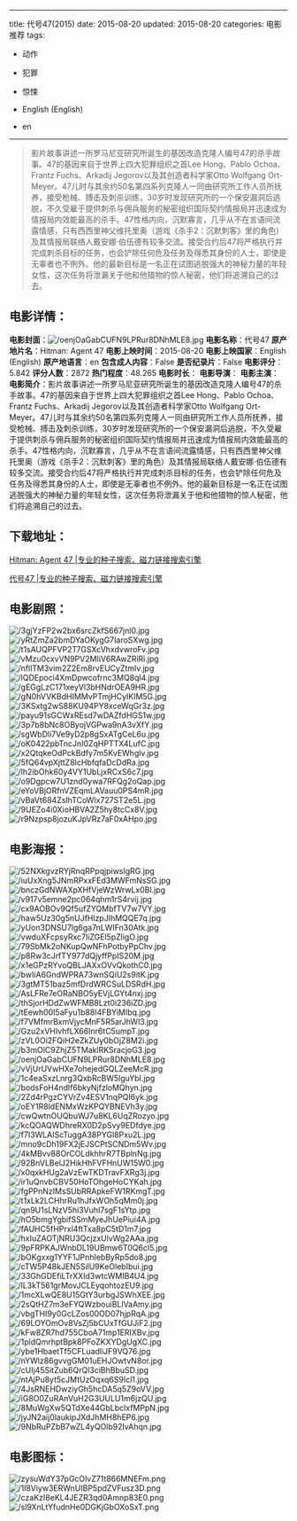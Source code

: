 
---
title: 代号47(2015)
date: 2015-08-20
updated: 2015-08-20
categories: 电影推荐
tags:
- 动作
- 犯罪
- 惊悚

- English (English)
- en
---


> 影片故事讲述一所罗马尼亚研究所诞生的基因改造克隆人编号47的杀手故事。47的基因来自于世界上四大犯罪组织之首Lee Hong、Pablo Ochoa、Frantz Fuchs、Arkadij Jegorov以及其创造者科学家Otto Wolfgang Ort-Meyer。47儿时与其余约50名第四系列克隆人一同由研究所工作人员所抚养，接受枪械、搏击及刺杀训练，30岁时发现研究所的一个保安漏洞后逃脱，不久受雇于提供刺杀与佣兵服务的秘密组织国际契约情报局并迅速成为情报局内效能最高的杀手。47性格内向，沉默寡言，几乎从不在言语间流露情感，只有西西里神父维托里奥（游戏《杀手2：沉默刺客》里的角色）及其情报局联络人戴安娜·伯伍德有较多交流。接受合约后47将严格执行并完成刺杀目标的任务，也会铲除任何危及任务及得悉其身份的人士，即使是无辜者也不例外。他的最新目标是一名正在试图逃脱强大的神秘力量的年轻女性，这次任务将泄漏关于他和他猎物的惊人秘密，他们将追溯自己的过去。

## **电影详情**：

**电影封面**：<img src="https://image.tmdb.org/t/p/w200/oenjOaGabCUFN9LPRur8DNhMLE8.jpg" alt="/oenjOaGabCUFN9LPRur8DNhMLE8.jpg" title="/oenjOaGabCUFN9LPRur8DNhMLE8.jpg">
**电影名称**：代号47
**原产地片名**：Hitman: Agent 47
**电影上映时间**：2015-08-20
**电影上映国家**：English (English)
**原产地语言**：en
**包含成人内容**：False
**是否纪录片**：False
**电影评分**：5.842
**评分人数**：2872
**热门程度**：48.265
**电影时长**：
**电影导演**：
**电影主演**：
**电影简介**：影片故事讲述一所罗马尼亚研究所诞生的基因改造克隆人编号47的杀手故事。47的基因来自于世界上四大犯罪组织之首Lee Hong、Pablo Ochoa、Frantz Fuchs、Arkadij Jegorov以及其创造者科学家Otto Wolfgang Ort-Meyer。47儿时与其余约50名第四系列克隆人一同由研究所工作人员所抚养，接受枪械、搏击及刺杀训练，30岁时发现研究所的一个保安漏洞后逃脱，不久受雇于提供刺杀与佣兵服务的秘密组织国际契约情报局并迅速成为情报局内效能最高的杀手。47性格内向，沉默寡言，几乎从不在言语间流露情感，只有西西里神父维托里奥（游戏《杀手2：沉默刺客》里的角色）及其情报局联络人戴安娜·伯伍德有较多交流。接受合约后47将严格执行并完成刺杀目标的任务，也会铲除任何危及任务及得悉其身份的人士，即使是无辜者也不例外。他的最新目标是一名正在试图逃脱强大的神秘力量的年轻女性，这次任务将泄漏关于他和他猎物的惊人秘密，他们将追溯自己的过去。

## **下载地址**：
[Hitman: Agent 47 |专业的种子搜索、磁力链接搜索引擎](https://movie.amd794.com:2083/?search=Hitman%3A%20Agent%2047&ordering=&mode=match_phrase&page_size=10&page=1)

[代号47 |专业的种子搜索、磁力链接搜索引擎](https://movie.amd794.com:2083/?search=%E4%BB%A3%E5%8F%B747&ordering=&mode=match_phrase&page_size=10&page=1)
 

## **电影剧照**：
<img src="https://image.tmdb.org/t/p/original/3gjYzFP2w2bx6srcZkfS667jnl0.jpg" alt="/3gjYzFP2w2bx6srcZkfS667jnl0.jpg" title="/3gjYzFP2w2bx6srcZkfS667jnl0.jpg"><img src="https://image.tmdb.org/t/p/original/yRtZmZa2bmDYaOKygG7IaroSXwg.jpg" alt="/yRtZmZa2bmDYaOKygG7IaroSXwg.jpg" title="/yRtZmZa2bmDYaOKygG7IaroSXwg.jpg"><img src="https://image.tmdb.org/t/p/original/t1sAUQPFVP2T7GSXcVhxdvwroFv.jpg" alt="/t1sAUQPFVP2T7GSXcVhxdvwroFv.jpg" title="/t1sAUQPFVP2T7GSXcVhxdvwroFv.jpg"><img src="https://image.tmdb.org/t/p/original/vMzu0cxvVN9PV2MIiV6RAwZRiRi.jpg" alt="/vMzu0cxvVN9PV2MIiV6RAwZRiRi.jpg" title="/vMzu0cxvVN9PV2MIiV6RAwZRiRi.jpg"><img src="https://image.tmdb.org/t/p/original/nfllTM3vim2Z2Em8rvEUCyZtmIv.jpg" alt="/nfllTM3vim2Z2Em8rvEUCyZtmIv.jpg" title="/nfllTM3vim2Z2Em8rvEUCyZtmIv.jpg"><img src="https://image.tmdb.org/t/p/original/lQDEpoci4XmDpwcofrnc3MQ8ql4.jpg" alt="/lQDEpoci4XmDpwcofrnc3MQ8ql4.jpg" title="/lQDEpoci4XmDpwcofrnc3MQ8ql4.jpg"><img src="https://image.tmdb.org/t/p/original/gEGgLzC171xeyVl3bHNdrOEA9HR.jpg" alt="/gEGgLzC171xeyVl3bHNdrOEA9HR.jpg" title="/gEGgLzC171xeyVl3bHNdrOEA9HR.jpg"><img src="https://image.tmdb.org/t/p/original/gN0hVVKBdHIMMvPTmjHCyIKlM5G.jpg" alt="/gN0hVVKBdHIMMvPTmjHCyIKlM5G.jpg" title="/gN0hVVKBdHIMMvPTmjHCyIKlM5G.jpg"><img src="https://image.tmdb.org/t/p/original/3KSxtg2wS88KU94PY8xceWqGr3z.jpg" alt="/3KSxtg2wS88KU94PY8xceWqGr3z.jpg" title="/3KSxtg2wS88KU94PY8xceWqGr3z.jpg"><img src="https://image.tmdb.org/t/p/original/payu91sGCWxREsd7wDAZfdHGS1w.jpg" alt="/payu91sGCWxREsd7wDAZfdHGS1w.jpg" title="/payu91sGCWxREsd7wDAZfdHGS1w.jpg"><img src="https://image.tmdb.org/t/p/original/3p7b8bNc8OByojVGPwa9nA3vXfY.jpg" alt="/3p7b8bNc8OByojVGPwa9nA3vXfY.jpg" title="/3p7b8bNc8OByojVGPwa9nA3vXfY.jpg"><img src="https://image.tmdb.org/t/p/original/sgWbDli7Ve9yD2p8gSxATgCeL6u.jpg" alt="/sgWbDli7Ve9yD2p8gSxATgCeL6u.jpg" title="/sgWbDli7Ve9yD2p8gSxATgCeL6u.jpg"><img src="https://image.tmdb.org/t/p/original/oK0422pbTncJnI0ZqHPTTX4LufC.jpg" alt="/oK0422pbTncJnI0ZqHPTTX4LufC.jpg" title="/oK0422pbTncJnI0ZqHPTTX4LufC.jpg"><img src="https://image.tmdb.org/t/p/original/x2QtqkeOdPckBdfy7m5KvEWhglv.jpg" alt="/x2QtqkeOdPckBdfy7m5KvEWhglv.jpg" title="/x2QtqkeOdPckBdfy7m5KvEWhglv.jpg"><img src="https://image.tmdb.org/t/p/original/5fQ64vpXjttZ8IcHbfqfaDcDdRa.jpg" alt="/5fQ64vpXjttZ8IcHbfqfaDcDdRa.jpg" title="/5fQ64vpXjttZ8IcHbfqfaDcDdRa.jpg"><img src="https://image.tmdb.org/t/p/original/lh2ibOhk60y4VY1UbLjxRCxS6c7.jpg" alt="/lh2ibOhk60y4VY1UbLjxRCxS6c7.jpg" title="/lh2ibOhk60y4VY1UbLjxRCxS6c7.jpg"><img src="https://image.tmdb.org/t/p/original/o9Dgpcw7U1znd0ywa7RFQg2oQap.jpg" alt="/o9Dgpcw7U1znd0ywa7RFQg2oQap.jpg" title="/o9Dgpcw7U1znd0ywa7RFQg2oQap.jpg"><img src="https://image.tmdb.org/t/p/original/eYoVBjORfnVZEqmLAVauu0PS4mR.jpg" alt="/eYoVBjORfnVZEqmLAVauu0PS4mR.jpg" title="/eYoVBjORfnVZEqmLAVauu0PS4mR.jpg"><img src="https://image.tmdb.org/t/p/original/vBaVt684ZsIhTCoWlx727ST2e5L.jpg" alt="/vBaVt684ZsIhTCoWlx727ST2e5L.jpg" title="/vBaVt684ZsIhTCoWlx727ST2e5L.jpg"><img src="https://image.tmdb.org/t/p/original/9UEZo4i0XioHBVA2Z5hy8tcCx8V.jpg" alt="/9UEZo4i0XioHBVA2Z5hy8tcCx8V.jpg" title="/9UEZo4i0XioHBVA2Z5hy8tcCx8V.jpg"><img src="https://image.tmdb.org/t/p/original/r9Nzpsp8jozuKJpVRz7aF0xAHpo.jpg" alt="/r9Nzpsp8jozuKJpVRz7aF0xAHpo.jpg" title="/r9Nzpsp8jozuKJpVRz7aF0xAHpo.jpg">

## **电影海报**：
<img src="https://image.tmdb.org/t/p/original/52NXkgvzRYjRnqRPpqjpiwsIgRG.jpg" alt="/52NXkgvzRYjRnqRPpqjpiwsIgRG.jpg" title="/52NXkgvzRYjRnqRPpqjpiwsIgRG.jpg"><img src="https://image.tmdb.org/t/p/original/iuUxXng5JNmRPxxFEd3MWFmNsSG.jpg" alt="/iuUxXng5JNmRPxxFEd3MWFmNsSG.jpg" title="/iuUxXng5JNmRPxxFEd3MWFmNsSG.jpg"><img src="https://image.tmdb.org/t/p/original/bnczGdNWAXpXHfVjeWzWrwLx0Bl.jpg" alt="/bnczGdNWAXpXHfVjeWzWrwLx0Bl.jpg" title="/bnczGdNWAXpXHfVjeWzWrwLx0Bl.jpg"><img src="https://image.tmdb.org/t/p/original/v917v5emne2pc064qhm1rS4rvij.jpg" alt="/v917v5emne2pc064qhm1rS4rvij.jpg" title="/v917v5emne2pc064qhm1rS4rvij.jpg"><img src="https://image.tmdb.org/t/p/original/cx9AOBOv9Qf5ufZYQMbfTV7w7VY.jpg" alt="/cx9AOBOv9Qf5ufZYQMbfTV7w7VY.jpg" title="/cx9AOBOv9Qf5ufZYQMbfTV7w7VY.jpg"><img src="https://image.tmdb.org/t/p/original/haw5Uz30g5nUJfHlzpJIhMQQE7q.jpg" alt="/haw5Uz30g5nUJfHlzpJIhMQQE7q.jpg" title="/haw5Uz30g5nUJfHlzpJIhMQQE7q.jpg"><img src="https://image.tmdb.org/t/p/original/yUon3DNSU7lg6ga7nLWIFn30Atk.jpg" alt="/yUon3DNSU7lg6ga7nLWIFn30Atk.jpg" title="/yUon3DNSU7lg6ga7nLWIFn30Atk.jpg"><img src="https://image.tmdb.org/t/p/original/vwduXFcpsyRxc7IiZGEl5pZligO.jpg" alt="/vwduXFcpsyRxc7IiZGEl5pZligO.jpg" title="/vwduXFcpsyRxc7IiZGEl5pZligO.jpg"><img src="https://image.tmdb.org/t/p/original/79SbMk2oNKupQwNFhPotbyPpChv.jpg" alt="/79SbMk2oNKupQwNFhPotbyPpChv.jpg" title="/79SbMk2oNKupQwNFhPotbyPpChv.jpg"><img src="https://image.tmdb.org/t/p/original/p8Rw3cJrfTY977dQjyffPpIS20M.jpg" alt="/p8Rw3cJrfTY977dQjyffPpIS20M.jpg" title="/p8Rw3cJrfTY977dQjyffPpIS20M.jpg"><img src="https://image.tmdb.org/t/p/original/x1eGPzRYvoQBLJAXxOVvQkothC0.jpg" alt="/x1eGPzRYvoQBLJAXxOVvQkothC0.jpg" title="/x1eGPzRYvoQBLJAXxOVvQkothC0.jpg"><img src="https://image.tmdb.org/t/p/original/bwIiA6GndWPRA73wnSQiU2s9itK.jpg" alt="/bwIiA6GndWPRA73wnSQiU2s9itK.jpg" title="/bwIiA6GndWPRA73wnSQiU2s9itK.jpg"><img src="https://image.tmdb.org/t/p/original/3gtMT51baz5mfDrdWRCSuLDSRdH.jpg" alt="/3gtMT51baz5mfDrdWRCSuLDSRdH.jpg" title="/3gtMT51baz5mfDrdWRCSuLDSRdH.jpg"><img src="https://image.tmdb.org/t/p/original/AsLFRe7eORaNBO5yEVjLGYt4nxj.jpg" alt="/AsLFRe7eORaNBO5yEVjLGYt4nxj.jpg" title="/AsLFRe7eORaNBO5yEVjLGYt4nxj.jpg"><img src="https://image.tmdb.org/t/p/original/thSjorHDdZwWFMB8Lzt0i236iZD.jpg" alt="/thSjorHDdZwWFMB8Lzt0i236iZD.jpg" title="/thSjorHDdZwWFMB8Lzt0i236iZD.jpg"><img src="https://image.tmdb.org/t/p/original/tEewh00I5aFyu1b88I4FBYiMIbq.jpg" alt="/tEewh00I5aFyu1b88I4FBYiMIbq.jpg" title="/tEewh00I5aFyu1b88I4FBYiMIbq.jpg"><img src="https://image.tmdb.org/t/p/original/f7VMfmrBxmVjycMnF5R5arJhWl3.jpg" alt="/f7VMfmrBxmVjycMnF5R5arJhWl3.jpg" title="/f7VMfmrBxmVjycMnF5R5arJhWl3.jpg"><img src="https://image.tmdb.org/t/p/original/Gzu2xVHIvhfLX66Inr6tC5umpT.jpg" alt="/Gzu2xVHIvhfLX66Inr6tC5umpT.jpg" title="/Gzu2xVHIvhfLX66Inr6tC5umpT.jpg"><img src="https://image.tmdb.org/t/p/original/zVL0Oi2FQiH2eZkZUy0bOjZ8M2i.jpg" alt="/zVL0Oi2FQiH2eZkZUy0bOjZ8M2i.jpg" title="/zVL0Oi2FQiH2eZkZUy0bOjZ8M2i.jpg"><img src="https://image.tmdb.org/t/p/original/b3mOlC9ZhjZ5TMaklRKSracjoG3.jpg" alt="/b3mOlC9ZhjZ5TMaklRKSracjoG3.jpg" title="/b3mOlC9ZhjZ5TMaklRKSracjoG3.jpg"><img src="https://image.tmdb.org/t/p/original/oenjOaGabCUFN9LPRur8DNhMLE8.jpg" alt="/oenjOaGabCUFN9LPRur8DNhMLE8.jpg" title="/oenjOaGabCUFN9LPRur8DNhMLE8.jpg"><img src="https://image.tmdb.org/t/p/original/vVjUrUVwHXe7ohejedGQLZeeMcR.jpg" alt="/vVjUrUVwHXe7ohejedGQLZeeMcR.jpg" title="/vVjUrUVwHXe7ohejedGQLZeeMcR.jpg"><img src="https://image.tmdb.org/t/p/original/1c4eaSxzLnrg3QxbRcBW5lguYbI.jpg" alt="/1c4eaSxzLnrg3QxbRcBW5lguYbI.jpg" title="/1c4eaSxzLnrg3QxbRcBW5lguYbI.jpg"><img src="https://image.tmdb.org/t/p/original/bodsFoH4ndlf6bkyNjfzloMQhyn.jpg" alt="/bodsFoH4ndlf6bkyNjfzloMQhyn.jpg" title="/bodsFoH4ndlf6bkyNjfzloMQhyn.jpg"><img src="https://image.tmdb.org/t/p/original/2Zd4rPgzCYVrZv4ESV1nqPQI6yk.jpg" alt="/2Zd4rPgzCYVrZv4ESV1nqPQI6yk.jpg" title="/2Zd4rPgzCYVrZv4ESV1nqPQI6yk.jpg"><img src="https://image.tmdb.org/t/p/original/oEY1R8ldENMxWzKPQYBNEVh3y.jpg" alt="/oEY1R8ldENMxWzKPQYBNEVh3y.jpg" title="/oEY1R8ldENMxWzKPQYBNEVh3y.jpg"><img src="https://image.tmdb.org/t/p/original/cwQwtnOUQbuWJ7u8KL6UqZRozyo.jpg" alt="/cwQwtnOUQbuWJ7u8KL6UqZRozyo.jpg" title="/cwQwtnOUQbuWJ7u8KL6UqZRozyo.jpg"><img src="https://image.tmdb.org/t/p/original/kcQOAQWDhreRX0D2pSvy9EDfdye.jpg" alt="/kcQOAQWDhreRX0D2pSvy9EDfdye.jpg" title="/kcQOAQWDhreRX0D2pSvy9EDfdye.jpg"><img src="https://image.tmdb.org/t/p/original/f7I3WLAIScTuggA38PYGl8Pxu2L.jpg" alt="/f7I3WLAIScTuggA38PYGl8Pxu2L.jpg" title="/f7I3WLAIScTuggA38PYGl8Pxu2L.jpg"><img src="https://image.tmdb.org/t/p/original/mno9cDh19FX2jEJSCPtSCNDm5Wv.jpg" alt="/mno9cDh19FX2jEJSCPtSCNDm5Wv.jpg" title="/mno9cDh19FX2jEJSCPtSCNDm5Wv.jpg"><img src="https://image.tmdb.org/t/p/original/4kMBvv88OrCOLdkhhrR7TBplnNg.jpg" alt="/4kMBvv88OrCOLdkhhrR7TBplnNg.jpg" title="/4kMBvv88OrCOLdkhhrR7TBplnNg.jpg"><img src="https://image.tmdb.org/t/p/original/92BnVLBelJ2HikHhFVFHnUW15W0.jpg" alt="/92BnVLBelJ2HikHhFVFHnUW15W0.jpg" title="/92BnVLBelJ2HikHhFVFHnUW15W0.jpg"><img src="https://image.tmdb.org/t/p/original/x0qxkHUg2aVzEwTKDTravFXRg3j.jpg" alt="/x0qxkHUg2aVzEwTKDTravFXRg3j.jpg" title="/x0qxkHUg2aVzEwTKDTravFXRg3j.jpg"><img src="https://image.tmdb.org/t/p/original/ir1uQnvbCBV50HoTOhgeHoCYKah.jpg" alt="/ir1uQnvbCBV50HoTOhgeHoCYKah.jpg" title="/ir1uQnvbCBV50HoTOhgeHoCYKah.jpg"><img src="https://image.tmdb.org/t/p/original/fgPPnNzIMsSUbRRApkeFW1RKmgT.jpg" alt="/fgPPnNzIMsSUbRRApkeFW1RKmgT.jpg" title="/fgPPnNzIMsSUbRRApkeFW1RKmgT.jpg"><img src="https://image.tmdb.org/t/p/original/t1xLk2LCHhrRu1hJfxWOh5qMm0j.jpg" alt="/t1xLk2LCHhrRu1hJfxWOh5qMm0j.jpg" title="/t1xLk2LCHhrRu1hJfxWOh5qMm0j.jpg"><img src="https://image.tmdb.org/t/p/original/qn9U1sLNzV5hi3VuhI7sgF1sYtp.jpg" alt="/qn9U1sLNzV5hi3VuhI7sgF1sYtp.jpg" title="/qn9U1sLNzV5hi3VuhI7sgF1sYtp.jpg"><img src="https://image.tmdb.org/t/p/original/hO5bmgYgbifSSmMyeJhUePiui4A.jpg" alt="/hO5bmgYgbifSSmMyeJhUePiui4A.jpg" title="/hO5bmgYgbifSSmMyeJhUePiui4A.jpg"><img src="https://image.tmdb.org/t/p/original/fAUHC5fHPrxl4ftTxa8pC5tD1m7.jpg" alt="/fAUHC5fHPrxl4ftTxa8pC5tD1m7.jpg" title="/fAUHC5fHPrxl4ftTxa8pC5tD1m7.jpg"><img src="https://image.tmdb.org/t/p/original/hxIuZAOTjNRU3QcjzxUlvWg2AAa.jpg" alt="/hxIuZAOTjNRU3QcjzxUlvWg2AAa.jpg" title="/hxIuZAOTjNRU3QcjzxUlvWg2AAa.jpg"><img src="https://image.tmdb.org/t/p/original/9pFRPKAJWnbDL19UBmw6T0Q6cl5.jpg" alt="/9pFRPKAJWnbDL19UBmw6T0Q6cl5.jpg" title="/9pFRPKAJWnbDL19UBmw6T0Q6cl5.jpg"><img src="https://image.tmdb.org/t/p/original/bOKgxxg1YYF1JPnhIebByRp5do8.jpg" alt="/bOKgxxg1YYF1JPnhIebByRp5do8.jpg" title="/bOKgxxg1YYF1JPnhIebByRp5do8.jpg"><img src="https://image.tmdb.org/t/p/original/cTW5P48kJEN5SilU9KeOlebIbui.jpg" alt="/cTW5P48kJEN5SilU9KeOlebIbui.jpg" title="/cTW5P48kJEN5SilU9KeOlebIbui.jpg"><img src="https://image.tmdb.org/t/p/original/33GhGDEfiLTrXXId3wtcWMIB4U4.jpg" alt="/33GhGDEfiLTrXXId3wtcWMIB4U4.jpg" title="/33GhGDEfiLTrXXId3wtcWMIB4U4.jpg"><img src="https://image.tmdb.org/t/p/original/lL3kT561grMovJCLEyqohtozEU9.jpg" alt="/lL3kT561grMovJCLEyqohtozEU9.jpg" title="/lL3kT561grMovJCLEyqohtozEU9.jpg"><img src="https://image.tmdb.org/t/p/original/1mcXLwQE8U15GtY3urbgJSWhXEE.jpg" alt="/1mcXLwQE8U15GtY3urbgJSWhXEE.jpg" title="/1mcXLwQE8U15GtY3urbgJSWhXEE.jpg"><img src="https://image.tmdb.org/t/p/original/2sQtHZ7m3eFYQWzbouiBLlVaAmy.jpg" alt="/2sQtHZ7m3eFYQWzbouiBLlVaAmy.jpg" title="/2sQtHZ7m3eFYQWzbouiBLlVaAmy.jpg"><img src="https://image.tmdb.org/t/p/original/vbgTHI9y0GcLZos00OD07hjpRqA.jpg" alt="/vbgTHI9y0GcLZos00OD07hjpRqA.jpg" title="/vbgTHI9y0GcLZos00OD07hjpRqA.jpg"><img src="https://image.tmdb.org/t/p/original/69LOYOmOv8VsZj5bCUxTfGUJiF2.jpg" alt="/69LOYOmOv8VsZj5bCUxTfGUJiF2.jpg" title="/69LOYOmOv8VsZj5bCUxTfGUJiF2.jpg"><img src="https://image.tmdb.org/t/p/original/kFw8ZR7hd755CboA71mp1ERIXBv.jpg" alt="/kFw8ZR7hd755CboA71mp1ERIXBv.jpg" title="/kFw8ZR7hd755CboA71mp1ERIXBv.jpg"><img src="https://image.tmdb.org/t/p/original/1pldQmrhptBpk8PFoZKXYDgUgXC.jpg" alt="/1pldQmrhptBpk8PFoZKXYDgUgXC.jpg" title="/1pldQmrhptBpk8PFoZKXYDgUgXC.jpg"><img src="https://image.tmdb.org/t/p/original/ybe1HbaetTf5CFLuadliJF9VQ76.jpg" alt="/ybe1HbaetTf5CFLuadliJF9VQ76.jpg" title="/ybe1HbaetTf5CFLuadliJF9VQ76.jpg"><img src="https://image.tmdb.org/t/p/original/nYWlz86gvvgGM01uEHJOwtvN8or.jpg" alt="/nYWlz86gvvgGM01uEHJOwtvN8or.jpg" title="/nYWlz86gvvgGM01uEHJOwtvN8or.jpg"><img src="https://image.tmdb.org/t/p/original/cUIj45SitZub6QrQl3ciBhBbuSD.jpg" alt="/cUIj45SitZub6QrQl3ciBhBbuSD.jpg" title="/cUIj45SitZub6QrQl3ciBhBbuSD.jpg"><img src="https://image.tmdb.org/t/p/original/ntAjPu8yt5cJMtUzOqxq6S9Icl1.jpg" alt="/ntAjPu8yt5cJMtUzOqxq6S9Icl1.jpg" title="/ntAjPu8yt5cJMtUzOqxq6S9Icl1.jpg"><img src="https://image.tmdb.org/t/p/original/4JsRNEHDwziyGh5hcDA5q5Z9oVV.jpg" alt="/4JsRNEHDwziyGh5hcDA5q5Z9oVV.jpg" title="/4JsRNEHDwziyGh5hcDA5q5Z9oVV.jpg"><img src="https://image.tmdb.org/t/p/original/iG8O0ZuRAnVuH2G3UULU1m6jzQU.jpg" alt="/iG8O0ZuRAnVuH2G3UULU1m6jzQU.jpg" title="/iG8O0ZuRAnVuH2G3UULU1m6jzQU.jpg"><img src="https://image.tmdb.org/t/p/original/8MuWgXw5QTdXe44GbLbclxfMPpN.jpg" alt="/8MuWgXw5QTdXe44GbLbclxfMPpN.jpg" title="/8MuWgXw5QTdXe44GbLbclxfMPpN.jpg"><img src="https://image.tmdb.org/t/p/original/jyJN2aij0laukipJXdJhMH8hEP6.jpg" alt="/jyJN2aij0laukipJXdJhMH8hEP6.jpg" title="/jyJN2aij0laukipJXdJhMH8hEP6.jpg"><img src="https://image.tmdb.org/t/p/original/9NbRuPZbB7wZL4yQOlb92IvAhqn.jpg" alt="/9NbRuPZbB7wZL4yQOlb92IvAhqn.jpg" title="/9NbRuPZbB7wZL4yQOlb92IvAhqn.jpg">

## **电影图标**：
<img src="https://image.tmdb.org/t/p/original/zysuWdY37pGcOlvZ71t866MNEFm.png" alt="/zysuWdY37pGcOlvZ71t866MNEFm.png" title="/zysuWdY37pGcOlvZ71t866MNEFm.png"><img src="https://image.tmdb.org/t/p/original/1l8Viyw3ERWnUIBP5pdZVFusz3D.png" alt="/1l8Viyw3ERWnUIBP5pdZVFusz3D.png" title="/1l8Viyw3ERWnUIBP5pdZVFusz3D.png"><img src="https://image.tmdb.org/t/p/original/czaKzI8eKL4JEZR3qd0Amnp83E0.png" alt="/czaKzI8eKL4JEZR3qd0Amnp83E0.png" title="/czaKzI8eKL4JEZR3qd0Amnp83E0.png"><img src="https://image.tmdb.org/t/p/original/sl9XnLtYfudnHe0DGKjGbOXoSxT.png" alt="/sl9XnLtYfudnHe0DGKjGbOXoSxT.png" title="/sl9XnLtYfudnHe0DGKjGbOXoSxT.png">
